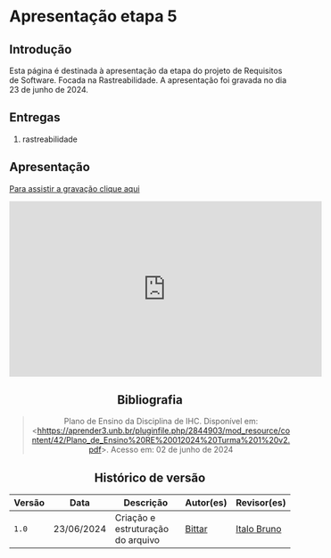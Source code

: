 # Apresentação etapa 5

## Introdução

Esta página é destinada à apresentação da etapa  do projeto de Requisitos de Software. Focada na Rastreabilidade. A apresentação foi gravada no dia 23 de junho de 2024.

## Entregas

1. rastreabilidade 

## Apresentação

[Para assistir a gravação clique aqui](https://www.youtube.com/watch?v=KulL9DCxpTI&ab_channel=italobruno)

<center>

<iframe width="560" height="315" src="https://www.youtube.com/embed/KulL9DCxpTI?si=zLyTDXbC4tqRm8Sm" title="YouTube video player" frameborder="0" allow="accelerometer; autoplay; clipboard-write; encrypted-media; gyroscope; picture-in-picture; web-share" referrerpolicy="strict-origin-when-cross-origin" allowfullscreen></iframe

</center>

## Bibliografia

> Plano de Ensino da Disciplina de IHC. Disponível em: <<hhttps://aprender3.unb.br/pluginfile.php/2844903/mod_resource/content/42/Plano_de_Ensino%20RE%20012024%20Turma%201%20v2.pdf>>. Acesso em: 02 de junho de 2024

## Histórico de versão

| Versão |    Data    | Descrição                         | Autor(es)                                      | Revisor(es)                                    |
| ------ | :--------: | --------------------------------- | ---------------------------------------------- | ---------------------------------------------- |
| `1.0` | 23/06/2024 | Criação e estruturação do arquivo |[Bittar](https://github.com/Bittarx) |[Italo Bruno](https://github.com/ItaloBrunoM)|
